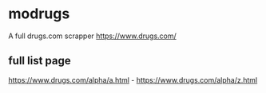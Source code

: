 # modrugs
A full drugs.com scrapper 
https://www.drugs.com/

## full list page
https://www.drugs.com/alpha/a.html - https://www.drugs.com/alpha/z.html
